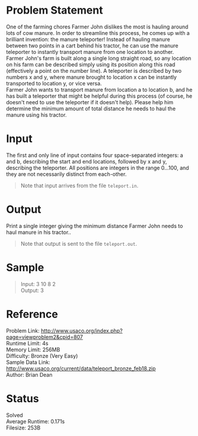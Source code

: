 # Problem Statement
One of the farming chores Farmer John dislikes the most is hauling around lots of cow manure. In order to streamline this process, he comes up with a brilliant invention: the manure teleporter! Instead of hauling manure between two points in a cart behind his tractor, he can use the manure teleporter to instantly transport manure from one location to another.<br>
Farmer John's farm is built along a single long straight road, so any location on his farm can be described simply using its position along this road (effectively a point on the number line). A teleporter is described by two numbers x and y, where manure brought to location x can be instantly transported to location y, or vice versa.<br>
Farmer John wants to transport manure from location a to location b, and he has built a teleporter that might be helpful during this process (of course, he doesn't need to use the teleporter if it doesn't help). Please help him determine the minimum amount of total distance he needs to haul the manure using his tractor.

# Input
The first and only line of input contains four space-separated integers: a and b, describing the start and end locations, followed by x and y, describing the teleporter. All positions are integers in the range 0…100, and they are not necessarily distinct from each-other.
> Note that input arrives from the file ```teleport.in```.

# Output
Print a single integer giving the minimum distance Farmer John needs to haul manure in his tractor..
> Note that output is sent to the file ```teleport.out```.

# Sample
> Input: 3 10 8 2<br>
> Output: 3

# Reference
Problem Link: <a href="http://www.usaco.org/index.php?page=viewproblem2&cpid=807">http://www.usaco.org/index.php?page=viewproblem2&cpid=807</a><br>
Runtime Limit: 4s<br>
Memory Limit: 256MB<br>
Difficulty: Bronze (Very Easy)<br>
Sample Data Link: <a href="http://www.usaco.org/current/data/teleport_bronze_feb18.zip">http://www.usaco.org/current/data/teleport_bronze_feb18.zip</a><br>
Author: Brian Dean

# Status
Solved<br>
Average Runtime: 0.171s<br>
Filesize: 253B
